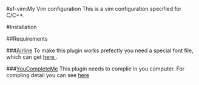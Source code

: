 #sf-vim:My Vim configuration
This is a vim configuration specified for C/C++.

#Installation

##Requirements

###[Airline](https://github.com/bling/vim-airline)
To make this plugin works prefectly you need a special font file, which can get [ here ](https://github.com/powerline/fonts).

###[YouCompleteMe](https://github.com/Valloric/YouCompleteMe)
This plugin needs to complie in you computer. For compling detail you can see [here](https://github.com/Valloric/YouCompleteMe#ubuntu-linux-x64-installation)

